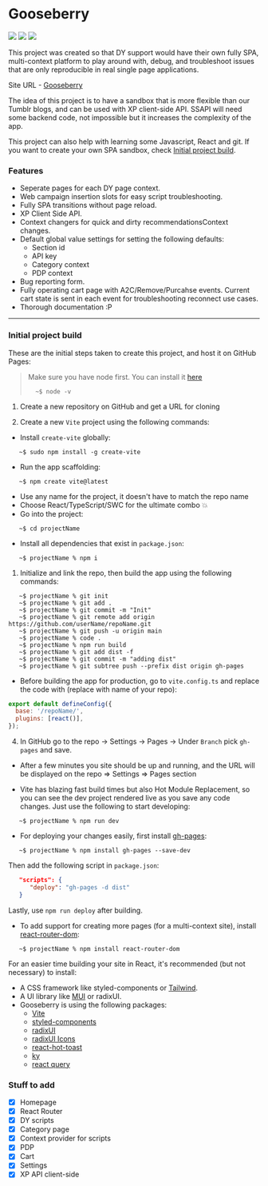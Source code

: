 # Gooseberry

![](https://img.shields.io/badge/-vite-9499FF?logo=vite&logoColor=white) ![](https://img.shields.io/badge/-React-61DAFB?logo=react&logoColor=white) ![](https://img.shields.io/badge/-TypeScript-235A97?logo=typescript&logoColor=white)

This project was created so that DY support would have their own fully SPA, multi-context platform to play around with, debug, and troubleshoot issues that are only reproducible in real single page applications.

Site URL - [Gooseberry](https://ronny011-dy.github.io/gooseberry/)

The idea of this project is to have a sandbox that is more flexible than our Tumblr blogs, and can be used with XP client-side API. SSAPI will need some backend code, not impossible but it increases the complexity of the app.

This project can also help with learning some Javascript, React and git.
If you want to create your own SPA sandbox, check [Initial project build](#initial-project-build).

### Features

- Seperate pages for each DY page context.
- Web campaign insertion slots for easy script troubleshooting.
- Fully SPA transitions without page reload.
- XP Client Side API.
- Context changers for quick and dirty recommendationsContext changes.
- Default global value settings for setting the following defaults:
  - Section id
  - API key
  - Category context
  - PDP context
- Bug reporting form.
- Fully operating cart page with A2C/Remove/Purcahse events. Current cart state is sent in each event for troubleshooting reconnect use cases.
- Thorough documentation :P

---

### Initial project build

These are the initial steps taken to create this project, and host it on GitHub Pages:

> Make sure you have node first. You can install it [here](https://nodejs.org/en)
>
> ```console
>   ~$ node -v
> ```

1. Create a new repository on GitHub and get a URL for cloning

2. Create a new `Vite` project using the following commands:

- Install `create-vite` globally:

```console
   ~$ sudo npm install -g create-vite
```

- Run the app scaffolding:

```console
   ~$ npm create vite@latest
```

- Use any name for the project, it doesn't have to match the repo name
- Choose React/TypeScript/SWC for the ultimate combo 💥
- Go into the project:

```console
   ~$ cd projectName
```

- Install all dependencies that exist in `package.json`:

```console
   ~$ projectName % npm i
```

1. Initialize and link the repo, then build the app using the following commands:

```console
   ~$ projectName % git init
   ~$ projectName % git add .
   ~$ projectName % git commit -m "Init"
   ~$ projectName % git remote add origin https://github.com/userName/repoName.git
   ~$ projectName % git push -u origin main
   ~$ projectName % code .
   ~$ projectName % npm run build
   ~$ projectName % git add dist -f
   ~$ projectName % git commit -m "adding dist"
   ~$ projectName % git subtree push --prefix dist origin gh-pages
```

- Before building the app for production, go to `vite.config.ts` and replace the code with (replace with name of your repo):

```js
export default defineConfig({
  base: '/repoName/',
  plugins: [react()],
});
```

4. In GitHub go to the repo -> Settings -> Pages -> Under `Branch` pick `gh-pages` and save.

- After a few minutes you site should be up and running, and the URL will be displayed on the repo => Settings => Pages section

- Vite has blazing fast build times but also Hot Module Replacement, so you can see the dev project rendered live as you save any code changes. Just use the following to start developing:

```console
   ~$ projectName % npm run dev
```

- For deploying your changes easily, first install [gh-pages](https://www.npmjs.com/package/gh-pages):

```console
   ~$ projectName % npm install gh-pages --save-dev
```

Then add the following script in `package.json`:

```json
   "scripts": {
      "deploy": "gh-pages -d dist"
   }
```

Lastly, use `npm run deploy` after building.

- To add support for creating more pages (for a multi-context site), install [react-router-dom](https://reactrouter.com/en/main):

```console
   ~$ projectName % npm install react-router-dom
```

For an easier time building your site in React, it's recommended (but not necessary) to install:

- A CSS framework like styled-components or [Tailwind](https://tailwindcss.com/).
- A UI library like [MUI](https://mui.com/) or radixUI.
- Gooseberry is using the following packages:
  - [Vite](https://vitejs.dev/)
  - [styled-components](https://styled-components.com/)
  - [radixUI](https://www.radix-ui.com/)
  - [radixUI Icons](https://www.radix-ui.com/icons)
  - [react-hot-toast](https://react-hot-toast.com/)
  - [ky](https://github.com/sindresorhus/ky)
  - [react query](https://tanstack.com/query/latest)

### Stuff to add

- [x] Homepage
- [x] React Router
- [x] DY scripts
- [x] Category page
- [x] Context provider for scripts
- [x] PDP
- [x] Cart
- [x] Settings
- [x] XP API client-side
